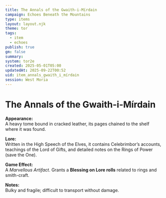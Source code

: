 ```yaml
---
title: The Annals of the Gwaith-i-Mírdain
campaign: Echoes Beneath the Mountains
type: items
layout: layout.njk
theme: tor
tags:
  - item
  - echoes
publish: true
gm: false
summary:
system: tor2e
created: 2025-05-01T05:00
updatedAt: 2025-09-22T00:52
uid: item_annals_gwaith_i_mírdain
session: West Moria
---
```


# The Annals of the Gwaith-i-Mírdain

**Appearance:**  
A heavy tome bound in cracked leather, its pages chained to the shelf where it was found.

**Lore:**  
Written in the High Speech of the Elves, it contains Celebrimbor’s accounts, teachings of the Lord of Gifts, and detailed notes on the Rings of Power (save the One).

**Game Effect:**  
A *Marvellous Artifact*. Grants a **Blessing on Lore rolls** related to rings and smith-craft.

**Notes:**  
Bulky and fragile; difficult to transport without damage.

